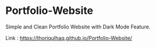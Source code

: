 # Portfolio-Website
Simple and Clean Portfolio Website with Dark Mode Feature.

Link :
https://thoriqulhaq.github.io/Portfolio-Website/


